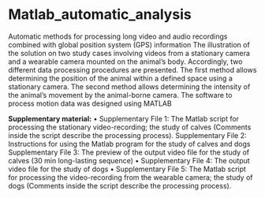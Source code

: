 # Matlab_automatic_analysis
Automatic methods for processing long video and audio recordings combined with global position system (GPS) information
The illustration of the solution on two study cases involving videos from a stationary camera and a wearable camera mounted on the animal’s body. Accordingly, two different data processing procedures are presented. The first method allows determining the position of the animal within a defined space using a stationary camera. The second method allows determining the intensity of the animal’s movement by the animal-borne camera. The software to process motion data was designed using MATLAB

**Supplementary material:**
•	Supplementary File 1: The Matlab script for processing the stationary video-recording; the study of calves (Comments inside the script describe the processing process).
Supplementary File 2: Instructions for using the Matlab program for the study of calves and dogs
Supplementary File 3: The preview of the output video file for the study of calves (30 min long-lasting sequence)
•	Supplementary File 4: The output video file for the study of dogs
•	Supplementary File 5: The Matlab script for processing the video-recording from the wearable camera; the study of dogs (Comments inside the script describe the processing process).

